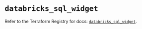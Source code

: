 # `databricks_sql_widget`

Refer to the Terraform Registry for docs: [`databricks_sql_widget`](https://registry.terraform.io/providers/databricks/databricks/1.88.0/docs/resources/sql_widget).
